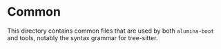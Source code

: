 # Common

This directory contains common files that are used by both `alumina-boot` and tools, notably the syntax grammar for tree-sitter.
